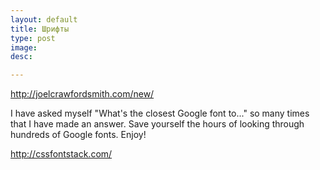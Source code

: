 ```yaml
---
layout: default
title: Шрифты
type: post
image: 
desc: 

---
```


http://joelcrawfordsmith.com/new/

I have asked myself "What's the closest Google font to..." so many times that I have made an answer.  Save yourself the hours of looking through hundreds of Google fonts.  Enjoy!

http://cssfontstack.com/

